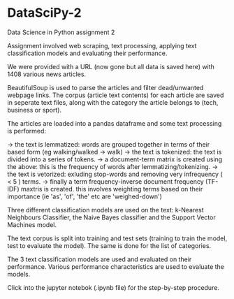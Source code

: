# DataSciPy-2

Data Science in Python assignment 2

Assignment involved web scraping, text processing, applying text classification models and evaluating their performance. 

We were provided with a URL (now gone but all data is saved here) with 1408 various news articles.

BeautifulSoup is used to parse the articles and filter dead/unwanted webpage links.
The corpus (article text contents) for each article are saved in seperate text files, along with the category the article belongs to (tech, business or sport).


The articles are loaded into a pandas dataframe and some text processing is performed:

-> the text is lemmatized: words are grouped together in terms of their based form (eg walking/walked -> walk)
-> the text is tokenized: the text is divided into a series of tokens.
-> a document-term matrix is created using the above: this is the frequency of words after lemmatizing/tokenizing.
-> the text is vetorized: exluding stop-words and removing very infrequency ( < 5 ) terms. 
-> finally a term frequency-inverse document frequency (TF-IDF) maxtris is created. this involves weighting terms based on their importance (ie 'as', 'of', 'the' etc are 'weighed-down')


Three different classification models are used on the text:
k-Nearest Neighbours Classifier, the Naive Bayes classifier and the Support Vector Machines model.

The text corpus is split into training and test sets (training to train the model, test to evaluate the model).
The same is done for the list of categories.

The 3 text classification models are used and evaluated on their performance.
Various performance characteristics are used to evaluate the models.

Click into the jupyter notebok (.ipynb file) for the step-by-step procedure.

